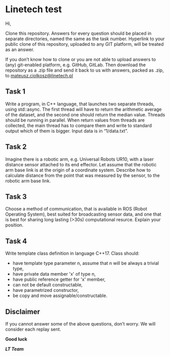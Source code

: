 # Linetech test

Hi,

Clone this repository. Answers for every question should be placed in separate directories, named the same as the task number. Hyperlink to your public clone of this repository, uploaded to any GIT platform, will be treated as an answer.

If you don’t know how to clone or you are not able to upload answers to (any) git-enabled platform, e.g. GitHub, GitLab. Then download the repository as a .zip file and send it back to us with answers, packed as .zip, to mateusz.ciolkosz@linetech.pl

## Task 1

Write a program, in C++ language, that launches two separate threads, using std::async. The first thread will have to return the arithmetic average of the dataset, and the second one should return the median value. Threads should be running in parallel. When return values from threads are collected, the main thread has to compare them and write to standard output which of them is bigger. Input data is in “1/data.txt”.

## Task 2

Imagine there is a robotic arm, e.g. Universal Robots UR10, with a laser distance sensor attached to its end effector. Let assume that the robotic arm base link is at the origin of a coordinate system. Describe how to calculate distance from the point that was measured by the sensor, to the robotic arm base link.

## Task 3

Choose a method of communication, that is available in ROS (Robot Operating System), best suited for broadcasting sensor data, and one that is best for sharing long lasting (>30s) computational resurce. Explain your position.

## Task 4

Write template class definition in language C++17. Class should:

- have template type parameter n, assume that n will be always a trivial type,
- have private data member 'x' of type n,
- have public reference getter for 'x' member,
- can not be default constructable,
- have parametrized constructor,
- be copy and move assignable/constructable. 

## Disclaimer

If you cannot answer some of the above questions, don’t worry. We will consider each replay sent.



**Good luck**

***LT Team***



